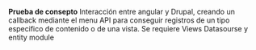 **Prueba de consepto**
Interacción entre angular y Drupal, creando un callback mediante el menu API para conseguir registros de un
tipo especifico de contenido o de una vista.
Se requiere Views Datasourse y entity module
